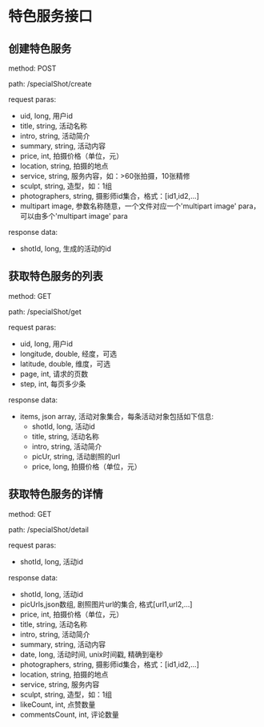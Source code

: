 # 特色服务接口
## 创建特色服务
method: POST

path: /specialShot/create

request paras:

* uid, long, 用户id
* title, string, 活动名称
* intro, string, 活动简介
* summary, string, 活动内容
* price, int, 拍摄价格（单位，元）
* location, string, 拍摄的地点
* service, string, 服务内容，如：>60张拍摄，10张精修
* sculpt, string, 造型，如：1组
* photographers, string, 摄影师id集合，格式：[id1,id2,...]
* multipart image, 参数名称随意，一个文件对应一个'multipart image' para，可以由多个'multipart image' para

response data:

* shotId, long, 生成的活动的id

## 获取特色服务的列表
method: GET

path: /specialShot/get

request paras:

* uid, long, 用户id
* longitude, double, 经度，可选
* latitude, double, 维度，可选
* page, int, 请求的页数
* step, int, 每页多少条

response data:

* items, json array, 活动对象集合，每条活动对象包括如下信息:
    * shotId, long, 活动id
    * title, string, 活动名称
    * intro, string, 活动简介
    * picUr, string, 活动剧照的url
    * price, long, 拍摄价格（单位，元）

## 获取特色服务的详情
method: GET

path: /specialShot/detail

request paras:

* shotId, long, 活动id

response data:

* shotId, long, 活动id
* picUrls,json数组, 剧照图片url的集合, 格式[url1,url2,...]
* price, int, 拍摄价格（单位，元）
* title, string, 活动名称
* intro, string, 活动简介
* summary, string, 活动内容
* date, long, 活动时间, unix时间戳, 精确到毫秒
* photographers, string, 摄影师id集合，格式：[id1,id2,...]
* location, string, 拍摄的地点
* service, string, 服务内容
* sculpt, string, 造型，如：1组
* likeCount, int, 点赞数量
* commentsCount, int, 评论数量
